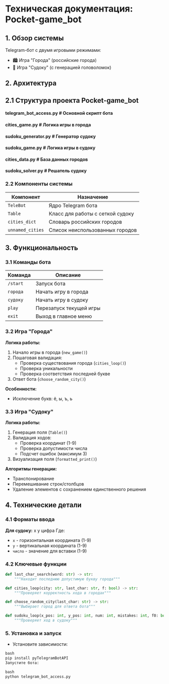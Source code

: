 # Техническая документация: Pocket-game_bot

## 1. Обзор системы
Telegram-бот с двумя игровыми режимами:
- 🏙️ Игра "Города" (российские города)
- 🔢 Игра "Судоку" (с генерацией головоломок)

## 2. Архитектура

## 2.1 Структура проекта Pocket-game_bot

#### telegram_bot_access.py # Основной скрипт бота
#### cities_game.py # Логика игры в города
#### sudoku_generator.py # Генератор судоку
#### sudoku_game.py # Логика игры в судоку
#### cities_data.py # База данных городов
#### sudoku_solver.py # Решатель судоку

### 2.2 Компоненты системы
| Компонент | Назначение |
|-----------|------------|
| `TeleBot` | Ядро Telegram бота |
| `Table` | Класс для работы с сеткой судоку |
| `cities_dict` | Словарь российских городов |
| `unnamed_cities` | Список неиспользованных городов |

## 3. Функциональность

### 3.1 Команды бота
| Команда | Описание |
|---------|----------|
| `/start` | Запуск бота |
| `города` | Начать игру в города |
| `судоку` | Начать игру в судоку |
| `play` | Перезапуск текущей игры |
| `exit` | Выход в главное меню |

### 3.2 Игра "Города"
**Логика работы:**
1. Начало игры в города (`new_game()`)
2. Пошаговая валидация:
   - Проверка существования города (`cities_loop()`)
   - Проверка уникальности
   - Проверка соответствия последней букве
3. Ответ бота (`choose_random_city()`)

**Особенности:**
- Исключение букв: ё, ы, ъ, ь

### 3.3 Игра "Судоку"
**Логика работы:**
1. Генерация поля (`Table()`)
2. Валидация ходов:
   - Проверка координат (1-9)
   - Проверка допустимости числа
   - Подсчет ошибок (максимум 3)
3. Визуализация поля (`formatted_print()`)

**Алгоритмы генерации:**
- Транспонирование
- Перемешивание строк/столбцов
- Удаление элементов с сохранением единственного решения

## 4. Технические детали

### 4.1 Форматы ввода
**Для судоку:**
x y цифра
Где:
- `x` - горизонтальная координата (1-9)
- `y` - вертикальная координата (1-9)
- `число` - значение для вставки (1-9)

### 4.2 Ключевые функции
```python
def last_char_search(word: str) -> str:
    """Находит последнюю допустимую букву города"""

def cities_loop(city: str, last_char: str, f: bool) -> str:
    """Проверяет корректность хода в городах"""

def choose_random_city(last_char: str) -> str:
    """Выбирает город для ответа бота"""

def sudoku_loop(x_pos: int, y_pos: int, num: int, mistakes: int, f0: bool) -> str:
    """Проверяет ход в судоку"""
```

### 5. Установка и запуск
- Установите зависимости:
```python
bash
pip install pyTelegramBotAPI
Запустите бота:
```
```python
bash
python telegram_bot_access.py
```
